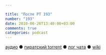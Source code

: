 ```yaml
---

title: "После РТ 193"
number: "193"
date: 2010-06-26T13:40:00+03:00
comments: true
categories: podcast
---
```

[аудио](http://cdn.radio-t.com/rt193post.mp3) ● [пиратский torrent](http://pirates.radio-t.com/torrents/rt193post.mp3.torrent) ● [лог чата](http://chat.radio-t.com/logs/radio-t-193.html) ● [wiki](http://wiki.radio-t.com/%D0%9F%D0%BE%D1%81%D0%BB%D0%B5_%D0%A0%D0%A2_193)<audio src="http://cdn.radio-t.com/rt193post.mp3" preload="none">
